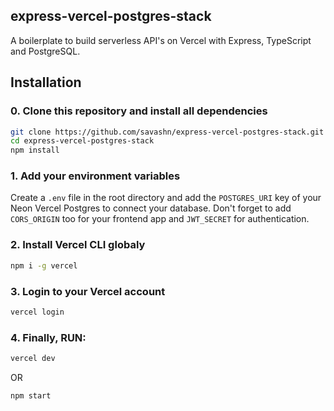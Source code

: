 ## express-vercel-postgres-stack

A boilerplate to build serverless API's on Vercel with Express, TypeScript and PostgreSQL.

## Installation

### 0. Clone this repository and install all dependencies

```sh
git clone https://github.com/savashn/express-vercel-postgres-stack.git
cd express-vercel-postgres-stack
npm install
```

### 1. Add your environment variables

Create a `.env` file in the root directory and add the `POSTGRES_URI` key of your Neon Vercel Postgres to connect your database. Don't forget to add `CORS_ORIGIN` too for your frontend app and `JWT_SECRET` for authentication.

### 2. Install Vercel CLI globaly

```sh
npm i -g vercel
```

### 3. Login to your Vercel account

```sh
vercel login
```

### 4. Finally, RUN:

```sh
vercel dev
```

OR

```sh
npm start
```